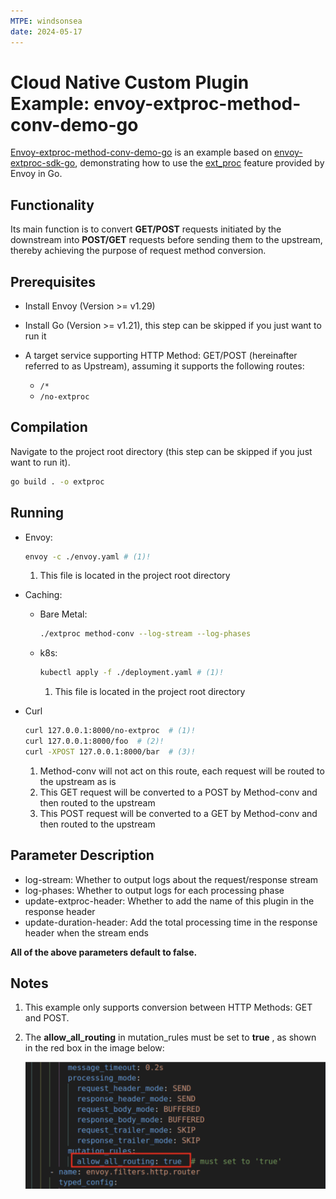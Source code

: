 ```yaml
---
MTPE: windsonsea
date: 2024-05-17
---
```


# Cloud Native Custom Plugin Example: envoy-extproc-method-conv-demo-go

[Envoy-extproc-method-conv-demo-go](https://github.com/projectsesame/envoy-extproc-method-conv-demo-go) is an example based on [envoy-extproc-sdk-go](https://github.com/wrossmorrow/envoy-extproc-sdk-go), demonstrating how to use the [ext_proc](https://www.envoyproxy.io/docs/envoy/latest/configuration/http/http_filters/ext_proc_filter) feature provided by Envoy in Go.

## Functionality

Its main function is to convert **GET/POST** requests initiated by the downstream into **POST/GET** requests before sending them to the upstream, thereby achieving the purpose of request method conversion.

## Prerequisites

- Install Envoy (Version >= v1.29)
- Install Go (Version >= v1.21), this step can be skipped if you just want to run it
- A target service supporting HTTP Method: GET/POST (hereinafter referred to as Upstream), assuming it supports the following routes:

    - `/*`
    - `/no-extproc`

## Compilation

Navigate to the project root directory (this step can be skipped if you just want to run it).

```bash
go build . -o extproc
```

## Running

- Envoy:

    ```bash
    envoy -c ./envoy.yaml # (1)!
    ```

    1. This file is located in the project root directory

- Caching:

    - Bare Metal:

        ```bash
        ./extproc method-conv --log-stream --log-phases
        ```

    - k8s:

        ```bash
        kubectl apply -f ./deployment.yaml # (1)!
        ```

        1. This file is located in the project root directory

- Curl

    ```bash
    curl 127.0.0.1:8000/no-extproc  # (1)!
    curl 127.0.0.1:8000/foo  # (2)!
    curl -XPOST 127.0.0.1:8000/bar  # (3)!
    ```

    1. Method-conv will not act on this route, each request will be routed to the upstream as is
    2. This GET request will be converted to a POST by Method-conv and then routed to the upstream
    3. This POST request will be converted to a GET by Method-conv and then routed to the upstream

## Parameter Description

- log-stream: Whether to output logs about the request/response stream
- log-phases: Whether to output logs for each processing phase
- update-extproc-header: Whether to add the name of this plugin in the response header
- update-duration-header: Add the total processing time in the response header when the stream ends

**All of the above parameters default to false.**

## Notes

1. This example only supports conversion between HTTP Methods: GET and POST.

2. The **allow_all_routing** in mutation_rules must be set to **true** , as shown in the red box in the image below:

    ![Add Custom Attribute](../images/mutation_rules.png)
